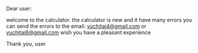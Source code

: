 Dear user:

welcome to the calculator.
the calculator is new and it have many errors
you can send the errors to the email: vuchitai4@gmail.com or vuchitai6@gmail.com
wish you have a pleasant experience

Thank you, user